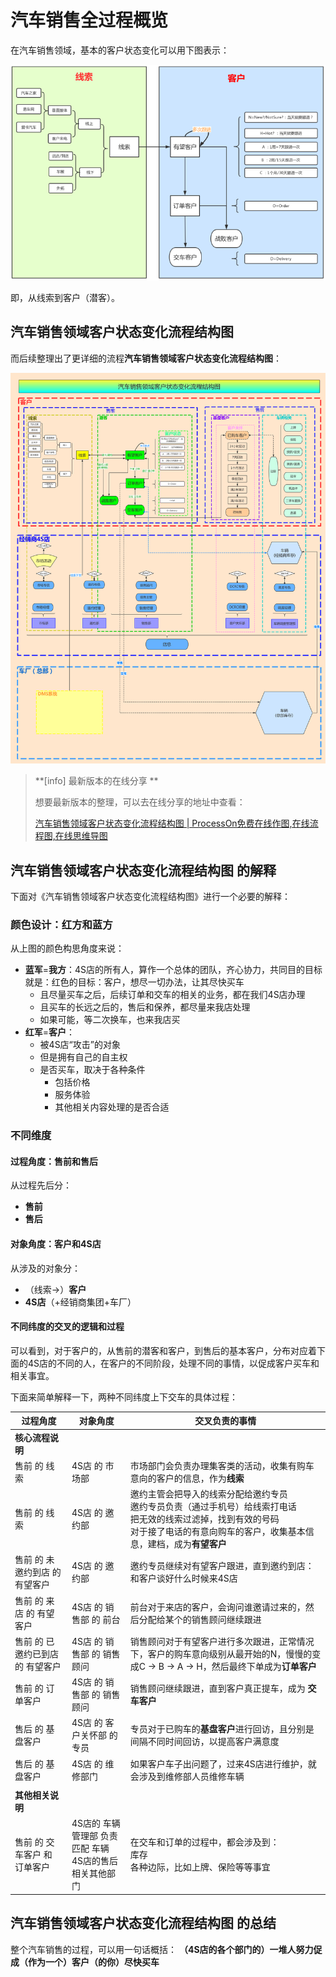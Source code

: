 # 汽车销售全过程概览

在汽车销售领域，基本的客户状态变化可以用下图表示：

![线索到客户](../assets/img/leads_to_customer.png)

即，从线索到客户（潜客）。

## 汽车销售领域客户状态变化流程结构图

而后续整理出了更详细的流程**汽车销售领域客户状态变化流程结构图**：

![汽车销售领域客户状态变化流程结构图](../assets/img/customer_and_4s_shop_full_process.png)

> **[info] 最新版本的在线分享 **
>
> 想要最新版本的整理，可以去在线分享的地址中查看：
>
> [汽车销售领域客户状态变化流程结构图 | ProcessOn免费在线作图,在线流程图,在线思维导图](https://www.processon.com/view/link/5a604c7ae4b0a447b9adda93)

## 汽车销售领域客户状态变化流程结构图 的解释

下面对《汽车销售领域客户状态变化流程结构图》进行一个必要的解释：

### 颜色设计：红方和蓝方

从上图的颜色构思角度来说：

* **蓝军**=**我方**：4S店的所有人，算作一个总体的团队，齐心协力，共同目的目标就是：红色的目标：客户，想尽一切办法，让其尽快买车
  * 且尽量买车之后，后续订单和交车的相关的业务，都在我们4S店办理
  * 且买车的长远之后的，售后和保养，都尽量来我店处理
  * 如果可能，等二次换车，也来我店买
* **红军**=**客户**：
  * 被4S店“攻击”的对象
  * 但是拥有自己的自主权
  * 是否买车，取决于各种条件
    * 包括价格
    * 服务体验
    * 其他相关内容处理的是否合适

### 不同维度

#### 过程角度：售前和售后

从过程先后分：

* **售前**
* **售后**

#### 对象角度：客户和4S店

从涉及的对象分：

* （线索->）**客户**
* **4S店**（+经销商集团+车厂）

#### 不同纬度的交叉的逻辑和过程

可以看到，对于客户的，从售前的潜客和客户，到售后的基本客户，分布对应着下面的4S店的不同的人，在客户的不同阶段，处理不同的事情，以促成客户买车和相关事宜。

下面来简单解释一下，两种不同纬度上下交车的具体过程：

| 过程角度 | 对象角度 | 交叉负责的事情 |
| ------- | ------ | ----------- |
| **核心流程说明** |  |  |
| 售前 的 线索 | 4S店 的 市场部 | 市场部门会负责办理集客类的活动，收集有购车意向的客户的信息，作为**线索** |
| 售前 的 线索 | 4S店 的 邀约部 | 邀约主管会把导入的线索分配给邀约专员<br/>邀约专员负责（通过手机号）给线索打电话<br/>把无效的线索过滤掉，找到有效的号码<br/>对于接了电话的有意向购车的客户，收集基本信息，建档，成为**有望客户** |
| 售前 的 未邀约到店 的 有望客户 | 4S店 的 邀约部 | 邀约专员继续对有望客户跟进，直到邀约到店：和客户谈好什么时候来4S店 |
| 售前 的 来店 的 有望客户 | 4S店 的 销售部 的 前台 | 前台对于来店的客户，会询问谁邀请过来的，然后分配给某个的销售顾问继续跟进 |
| 售前 的 已邀约已到店 的 有望客户 | 4S店 的 销售部 的 销售顾问 | 销售顾问对于有望客户进行多次跟进，正常情况下，客户的购车意向级别从最开始的N，慢慢的变成C -> B -> A -> H，然后最终下单成为**订单客户** |
| 售前 的 订单客户 | 4S店 的 销售部 的 销售顾问 | 销售顾问继续跟进，直到客户真正提车，成为 **交车客户** |
| 售后 的 基盘客户 | 4S店 的 客户关怀部 的 专员 | 专员对于已购车的**基盘客户**进行回访，且分别是间隔不同时间回访，以提高客户满意度 |
| 售后 的 基盘客户 | 4S店 的 维修部门 | 如果客户车子出问题了，过来4S店进行维护，就会涉及到维修部人员维修车辆 |
| | | |
| **其他相关说明** | | |
| 售前 的 交车客户 和 订单客户 | 4S店的 车辆管理部 负责匹配 车辆<br/>4S店的售后相关其他部门 | 在交车和订单的过程中，都会涉及到：<br/>库存<br/>各种边际，比如上牌、保险等等事宜  | |

## 汽车销售领域客户状态变化流程结构图 的总结

整个汽车销售的过程，可以用一句话概括：
**（4S店的各个部门的）一堆人努力促成（作为一个）客户（的你）尽快买车**
